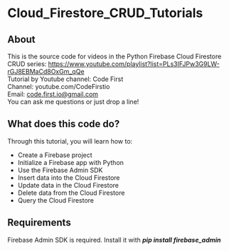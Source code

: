 # Cloud_Firestore_CRUD_Tutorials

## About
This is the source code for videos in the Python Firebase Cloud Firestore CRUD series: https://www.youtube.com/playlist?list=PLs3IFJPw3G9LW-rGJ8EBMaCd8OxGm_qQe  
Tutorial by Youtube channel: Code First  
Channel: youtube.com/CodeFirstio  
Email: code.first.io@gmail.com  
You can ask me questions or just drop a line!

## What does this code do?
Through this tutorial, you will learn how to:
* Create a Firebase project
* Initialize a Firebase app with Python 
* Use the Firebase Admin SDK
* Insert data into the Cloud Firestore
* Update data in the Cloud Firestore
* Delete data from the Cloud Firestore
* Query the Cloud Firestore

## Requirements
Firebase Admin SDK is required. Install it with ___pip install firebase_admin___
